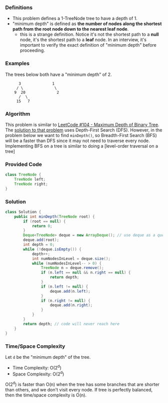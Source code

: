 ### Definitions

- This problem defines a 1-TreeNode tree to have a depth of 1.
- "minimum depth" is defined as __the number of nodes along the shortest path from the root node down to the nearest leaf node__.
    - this is a strange definition. Notice it's not the shortest path to a __null__ node, it's the shortest path to a __leaf__ node. In an interview, it's important to verify the exact definition of "minimum depth" before proceeding.

### Examples

The trees below both have a "minimum depth" of 2.

```
      3              1
     / \              \
    9  20              2
      /  \
     15   7
```

### Algorithm

This problem is similar to [LeetCode #104 - Maximum Depth of Binary Tree](https://leetcode.com/problems/maximum-depth-of-binary-tree). The [solution to that problem](https://github.com/RodneyShag/LeetCode_solutions/blob/master/Solutions/Maximum%20Depth%20of%20Binary%20Tree.md) uses Depth-First Search (DFS). However, in the problem below we want to find `minDepth()`, so Breadth-First Search (BFS) will be a faster than DFS since it may not need to traverse every node. Implementing BFS on a tree is similar to doing a [level-order traversal on a tree]

### Provided Code

```java
class TreeNode {
    TreeNode left;
    TreeNode right;
}
```

### Solution

```java
class Solution {
    public int minDepth(TreeNode root) {
        if (root == null) {
            return 0;
        }
        Deque<TreeNode> deque = new ArrayDeque(); // use deque as a queue
        deque.add(root);
        int depth = 0;
        while (!deque.isEmpty()) {
            depth++;
            int numNodesInLevel = deque.size();
            while (numNodesInLevel-- > 0) {
                TreeNode n = deque.remove();
                if (n.left == null && n.right == null) {
                    return depth;
                }
                if (n.left != null) {
                    deque.add(n.left);
                }
                if (n.right != null) {
                    deque.add(n.right);
                }
            }
        }
        return depth; // code will never reach here
    }
}
```

### Time/Space Complexity

Let `d` be the "minimum depth" of the tree.

-  Time Complexity: O(2<sup>d</sup>)
- Space Complexity: O(2<sup>d</sup>)

O(2<sup>d</sup>) is faster than O(n) when the tree has some branches that are shorter than others, and we don't visit every node. If tree is perfectly balanced, then the time/space complexity is O(n).
